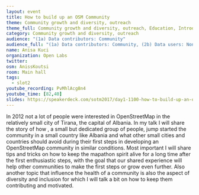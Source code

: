 ```yaml
---
layout: event
title: How to build up an OSM Community
theme: Community growth and diversity, outreach
theme_full: Community growth and diversity, outreach, Education, Introduction to OSM, first steps for beginners, Local community, Organisational, legal
category: Community growth and diversity, outreach
audience: "(1a) Data contributors: Community"
audience_full: "(1a) Data contributors: Community, (2b) Data users: Non-profit and public service, (2c) Data users: Personal, (3b) Core OSM: OSMF working groups (community, licence, data...), (3c) Core OSM: OSMF board (strategy and vision)"
name: Anisa Kuci
organization: Open Labs
twitter: 
osm: AnissKoutsi
room: Main hall
tags:
  - slot2
youtube_recording: PvMhlAcg8n4
youtube_time: [82,40]
slides: https://speakerdeck.com/sotm2017/day1-1100-how-to-build-up-an-osm-community
---
```

In 2012 not a lot of people were interested in OpenStreetMap in the relatively small city of Tirana, the capital of Albania. In my talk I will share the story of how , a small but dedicated group of people, jump started the community in a small country like Albania and what other small cities and countries should avoid during their first steps in developing an OpenStreetMap community in similar conditions. Most important I will share tips and tricks on how to keep the mapathon spirit alive for a long time after the first enthusiastic steps, with the goal that our shared experience will help other communities to make the first steps or grow even further. Also another topic that influence the health of a community is also the aspect of diversity and inclusion for which I will talk a bit on how to keep them contributing and motivated.

